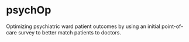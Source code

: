 # psychOp
Optimizing psychiatric ward patient outcomes by using an initial point-of-care survey to better match patients to doctors.
